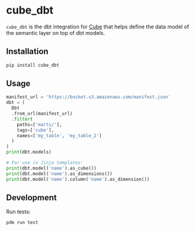 # cube_dbt

`cube_dbt` is the dbt integration for [Cube](https://cube.dev) that helps define the data model of the semantic layer on top of dbt models.

## Installation

```sh
pip install cube_dbt
```

## Usage

```python
manifest_url = 'https://bucket.s3.amazonaws.com/manifest.json'
dbt = (
  Dbt
  .from_url(manifest_url)
  .filter(
    paths=['marts/'],
    tags=['cube'],
    names=['my_table', 'my_table_2']
  )
)
print(dbt.models)

# For use in Jinja templates:
print(dbt.model('name').as_cube())
print(dbt.model('name').as_dimensions())
print(dbt.model('name').column('name').as_dimension())
```

## Development

Run tests:

```sh
pdm run test
```